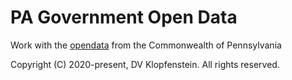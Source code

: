 # PA Government Open Data
Work with the [opendata](https://data.pa.gov/) from the Commonwealth of Pennsylvania

Copyright (C) 2020-present, DV Klopfenstein. All rights reserved.

